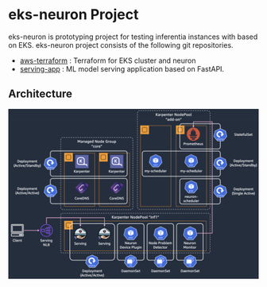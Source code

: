 # eks-neuron Project

eks-neuron is prototyping project for testing inferentia instances with based on EKS. eks-neuron project consists of the following git repositories.

* [aws-terraform](https://github.com/aws-playground/eks-neuron_aws-terraform) : Terraform for EKS cluster and neuron
* [serving-app](https://github.com/aws-playground/common_service-peccy-web) : ML model serving application based on FastAPI.

## Architecture

<img src="/images/architecture.png" width="800"/>

